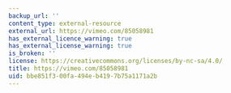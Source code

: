 ```yaml
---
backup_url: ''
content_type: external-resource
external_url: https://vimeo.com/85058981
has_external_licence_warning: true
has_external_license_warning: true
is_broken: ''
license: https://creativecommons.org/licenses/by-nc-sa/4.0/
title: https://vimeo.com/85058981
uid: bbe851f3-00fa-494e-b419-7b75a1171a2b
---
```

